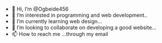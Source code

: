 - 👋 Hi, I’m @Ogbeide456
- 👀 I’m interested in programming and web development..
- 🌱 I’m currently learning web design...
- 💞️ I’m looking to collaborate on developing a good website...
- 📫 How to reach me ...through my email

<!---
Ogbeide456/Ogbeide456 is a ✨ special ✨ repository because its `README.md` (this file) appears on your GitHub profile.
You can click the Preview link to take a look at your changes.
--->
